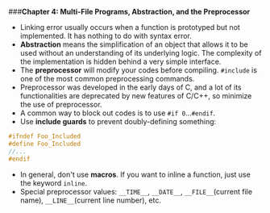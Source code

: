 ###**Chapter 4: Multi-File Programs, Abstraction, and the Preprocessor**  

* Linking error usually occurs when a function is prototyped but not implemented. It has nothing to do with syntax error.  
* **Abstraction** means the simplification of an object that allows it to be used without an understanding of its underlying logic. The complexity of the implementation is hidden behind a very simple interface.  
* The **preprocessor** will modify your codes before compiling. `#include` is one of the most common preprocessing commands.
* Preprocessor was developed in the early days of C, and a lot of its functionalities are deprecated by new features of C/C++, so minimize the use of preprocessor.  
* A common way to block out codes is to use `#if 0`...`#endif`.  
* Use **include guards** to prevent doubly-defining something:
```cpp
#ifndef Foo_Included
#define Foo_Included
//...
#endif
```
* In general, don't use **macros**. If you want to inline a function, just use the keyword `inline`.  
* Special preprocessor values: `__TIME__`, `__DATE__`, `__FILE__`(current file name), `__LINE__`(current line number), etc.



